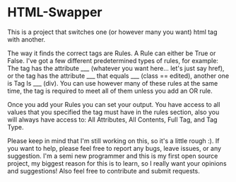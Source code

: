 # HTML-Swapper
This is a project that switches one (or however many you want) html tag with another.  

The way it finds the correct tags are Rules.  A Rule can either be True or False.  I've got a few different predetermined types of rules, for example: The tag has the attribute ___ (whatever you want here... let's just say href), or the tag has the attribute ___ that equals ___ (class == edited), another one is Tag Is ___ (div).  You can use however many of these rules at the same time, the tag is required to meet all of them unless you add an OR rule.

Once you add your Rules you can set your output. You have access to all values that you specified the tag must have in the rules section,
also you will always have access to: All Attributes, All Contents, Full Tag, and Tag Type.

Please keep in mind that I'm still working on this, so it's a little rough :).  If you want to help, please feel free to report any bugs, leave issues, or any suggestion. I'm a semi new programmer and this is my first open source project,  my biggest reason for this is to learn, so I really want your opinions and suggestions!  Also feel free to contribute and submit requests.
